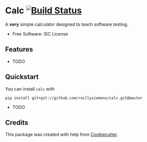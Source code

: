 # Calc [![Build Status](https://travis-ci.org/reillysiemens/calc.svg?branch=testing)](https://travis-ci.org/reillysiemens/calc)

A **very** simple calculator designed to teach software testing.

- Free Software: ISC License

## Features

- TODO

## Quickstart
You can install `calc` with
```
pip install git+git://github.com/reillysiemens/calc.git@master
```

- TODO

## Credits

This package was created with help from [Cookiecutter].

[Cookiecutter]: https://github.com/audreyr/cookiecutter
